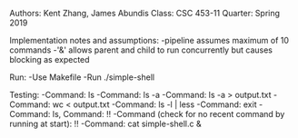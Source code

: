 Authors: Kent Zhang, James Abundis
Class: CSC 453-11
Quarter: Spring 2019

Implementation notes and assumptions:
	-pipeline assumes maximum of 10 commands
	-'&' allows parent and child to run concurrently but causes blocking as expected

Run:
	-Use Makefile
	-Run ./simple-shell

Testing:
	-Command: ls
	-Command: ls -a
	-Command: ls -a > output.txt
	-Command: wc < output.txt
	-Command: ls -l | less
	-Command: exit
	-Command: ls, Command: !!
	-Command (check for no recent command by running at start): !!
	-Command: cat simple-shell.c &
